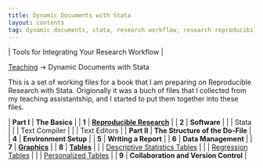 ```yaml
---
title: Dynamic Documents with Stata
layout: contents
tag: dynamic documents, stata, research workflow, research reproducibility, reproducible research, social sciences
---
```

| Tools for Integrating Your Research Workflow |


<a name="Contents"></a>
[Teaching](../../../teaching) &rarr; Dynamic Documents with Stata

This is a set of working files for a book that I am preparing on Reproducible Research with Stata. Origionally it was a buch of files that I collected from my teaching assistantship, and I started to put them together into these files.

| **Part I**    |  **The Basics** |
| **1**         | **[Reproducible Research]()**   |
| **2**         | **Software**  |
|               | Stata  |
|               | Text Compiler  |
|               | Text Editors    |
| **Part II**   | **The Structure of the Do-File** |
| **4**         | **Environment Setup**  |
| **5**         | **Writing a Report** |
| **6**         | **Data Management**   |
| **7**         | [**Graphics**](graphics.md)  |
| **8**         | [**Tables**](tables.md)   |
|               | [Descriptive Statistics Tables](tables-descriptives.md)  |
|               | [Regression Tables](tables-ols.md)  |
|               | [Personalized Tables](tables-personalized.md)  |
| **9**         | **Collaboration and Version Control**  |
